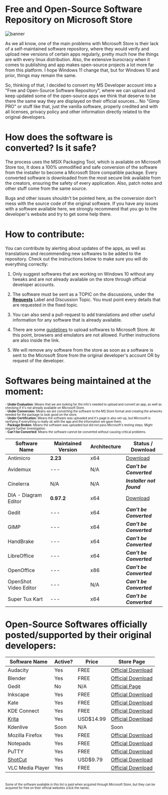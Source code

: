 # Free and Open-Source Software Repository on Microsoft Store

![banner](https://user-images.githubusercontent.com/21313332/124395717-fae21080-dcdb-11eb-8185-7470b2ee552f.png)

As we all know, one of the main problems with Microsoft Store is their lack of a self-maintained software repository, where they would verify and upload new versions of certain apps regularly, pretty much how the things are with every linux distribution. Also, the extensive burocracy when it comes to publishing and app makes open-source projects a lot more far from this platform. I hope Windows 11 change that, but for Windows 10 and prior, things may remain the same.

So, thinking of that, I decided to convert my MS Developer account into a "Free and Open-Source Software Repository", where we can upload and keep updated some of the open-source apps we think that deserve to be there the same way they are displayed on their official sources... No "Gimp PRO" or stuff like that, just the vanilla software, properly credited and with all licenses, privacy policy and other information directly related to the original developers.


# How does the software is converted? Is it safe?

The process uses the MSIX Packaging Tool, which is available on Microsoft Store too, It does a 100% unmodified and safe conversion of the software from the installer to become a Microsoft Store compatible package. Every converted software is downloaded from the most secure link available from the creators, ensuring the safety of every application. Also, patch notes and other stuff come from the same source.

Bugs and other issues shouldn't be pointed here, as the conversion don't mess with the source code of the original software. If you have any issues with a software available here, we strongly recommend that you go to the developer's website and try to get some help there.


# How to contribute:

You can contribute by alerting about updates of the apps, as well as translations and recommending new softwares to be added to the repository. Check out the instructions below to make sure you will do everything correctly:

1. Only suggest softwares that are working on Windows 10 without any tweaks and are not already available on the store through official developer accounts.

2. The software must be sent as a TOPIC on the discussions, under the **[Requests](https://github.com/mayrinck/FOSSonMicrosoftStore/discussions/categories/requests)** Label and Discussion Topic. You must point every details that are requested in the fixed topic.

3. You can also send a pull-request to add translations and other useful information for any software that is already available.

4. There are some [guidelines](https://docs.microsoft.com/en-us/windows/uwp/publish/store-policies) to upload softwares to Microsoft Store. At this point, browsers and emulators are not allowed. Further instructions are also inside the link.

5. We will remove any software from the store as soon as a software is sent to the Microsoft Store from the original developer's account OR by request of the developer.


# Softwares being maintained at the moment:

<sub>
  <sup>
    - <b>Under Evaluation</b>: Means that we are looking for the info's needed to upload and convert an app, as well as checking if it's not already available on Microsoft Store.
    <br>
    - <b>Under Conversion</b>: Means we are converting the software to the MS Store format and creating the artworks needed for the package to look good on the store.
    <br>
    - <b>Under Certification</b>: Means the software was uploaded and it's page is also set-up, but Microsoft is verifying if everything is really ok with the app and the information we gave them.
    <br>
    - <b>Package Broken</b>: Means the software was uploaded but did not pass Microsoft's testing steps. Might require further investigation.
    <br>
    - <b>Can't be Converted</b>: Means the software cannot be converted without causing critical problems.
  </sup>
</sub>
<br>

| Software Name         | Maintained Version | Architecture  | Status / Download |
| --------------------- | ------------------ | ------------- | ---------------- |
| Antimicro             | **2.23**           | x64           | [Download](https://www.microsoft.com/store/apps/9n1fcfq6p5lw) |
| Avidemux              | ---                | N/A           | ***Can't be Converted*** |
| Cinelerra             | N/A                | N/A           | ***Installer not found*** |
| DIA - Diagram Editor  | **0.97.2**         | x64           | [Download](https://www.microsoft.com/store/apps/9npvgp9l96jj) |
| Gedit                 | ---                | x64           | ***Can't be Converted*** |
| GIMP                  | ---                | x64           | ***Can't be Converted*** |
| HandBrake             | ---                | x64           | ***Can't be Converted*** |
| LibreOffice           | ---                | x64           | ***Can't be Converted*** |
| OpenOffice            | ---                | x86           | ***Can't be Converted*** |
| OpenShot Video Editor | ---                | N/A           | ***Can't be Converted*** |
| Super Tux Kart        | ---                | x64           | ***Can't be Converted*** |


# Open-Source Softwares officially posted/supported by their original developers:

| Software Name                                   | Active? | Price       | Store Page       |
| ----------------------------------------------- | ------- | ----------- | ---------------- |
| Audacity                                        | Yes     | FREE        | [Official Download](https://apps.microsoft.com/store/detail/audacity/XP8K0J757HHRDW) |
| Blender                                         | Yes     | FREE        | [Official Download](https://www.microsoft.com/store/apps/9pp3c07gtvrh) |
| Gedit                                           | No      | N/A         | [Official Page](https://www.microsoft.com/store/apps/9pl1j21xf0pt) |
| Inkscape                                        | Yes     | FREE        | [Official Download](https://www.microsoft.com/store/apps/9pd9bhglfc7h) |
| Kate                                            | Yes     | FREE        | [Official Download](https://www.microsoft.com/store/apps/9nwmw7bb59hw) |
| KDE Connect                                     | Yes     | FREE        | [Official Download](https://www.microsoft.com/store/apps/9n93mrmsxbf0) |
| [Krita](https://krita.org/)                     | Yes     | USD$14.99   | [Official Download](https://www.microsoft.com/store/apps/9n6x57zgrw96) |
| Kdenlive                                        | Soon    | N/A         | Soon |
| Mozilla Firefox                                 | Yes     | FREE        | [Official Download](https://www.microsoft.com/store/apps/9nzvdkpmr9rd) |
| Notepads                                        | Yes     | FREE        | [Official Download](https://www.microsoft.com/store/apps/9nhl4nsc67wm) |
| PuTTY                                           | Yes     | FREE        | [Official Download](https://apps.microsoft.com/store/detail/putty/XPFNZKSKLBP7RJ) |
| [ShotCut](https://shotcut.org/)                 | Yes     | USD$9.79    | [Official Download](https://www.microsoft.com/store/apps/9PLNFFL3P6LR) |
| VLC Media Player                                | Yes     | FREE        | [Official Download](https://www.microsoft.com/store/apps/9nblggh4vvnh) |
<br>
<sub>
  <sup>
    Some of the software available in this list is paid when acquired through Microsoft Store, but they can be acquired for free on their official websites (click the name).
  </sup>
</sub>
